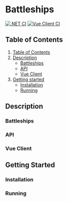 Battleships
========
[![.NET CI](https://github.com/Arkko002/Battleships-Task/actions/workflows/dotnet.yml/badge.svg)](https://github.com/Arkko002/Battleships-Task/actions/workflows/dotnet.yml)
[![Vue Client CI](https://github.com/Arkko002/Battleships-Task/actions/workflows/node.js.yml/badge.svg)](https://github.com/Arkko002/Battleships-Task/actions/workflows/node.js.yml)


## Table of Contents
1. [Table of Contents](#table-of-contents)
2. [Description](#description)
    * [Battleships](#Battleships)
    * [API](#API)
    * [Vue Client](#vue-client)
3. [Getting started](#getting-started)
   * [Installation](#installation)
   * [Running](#running)

## Description

### Battleships

### API

### Vue Client

## Getting Started

### Installation

### Running
